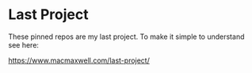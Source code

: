 # Last Project


These pinned repos are my last project. To make it simple to understand see here:

https://www.macmaxwell.com/last-project/
